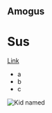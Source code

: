 ## Amogus

# Sus

[Link](https://ak.fft.ac)

* a
* b
* c

![Kid named](https://i.kym-cdn.com/photos/images/newsfeed/002/369/628/807.jpg)
